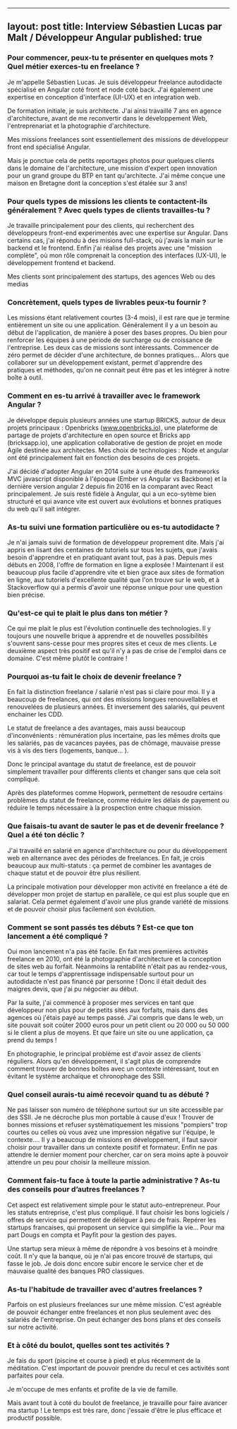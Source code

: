     
---
layout: post
title: Interview Sébastien Lucas par Malt / Développeur Angular
published: true
---

### Pour commencer, peux-tu te présenter en quelques mots ? Quel métier exerces-tu en freelance ?

Je m'appelle Sébastien Lucas. Je suis développeur freelance autodidacte spécialisé en Angular coté front et node coté back. J'ai également une expertise en conception d'interface (UI-UX) et en integration web.

De formation initiale, je suis architecte. J'ai ainsi travaillé 7 ans en agence d'architecture, avant de me reconvertir dans le développement Web, l'entreprenariat et la photographie d'architecture. 

Mes missions freelances sont essentiellement des missions de développeur front end spécialisé Angular. 

Mais je ponctue cela de petits reportages photos pour quelques clients dans le domaine de l'architecture, une mission d'expert open innovation pour un grand groupe du BTP en tant qu'architecte. J'ai même conçue une maison en Bretagne dont la conception s'est étalée sur 3 ans!

### Pour quels types de missions les clients te contactent-ils généralement ? Avec quels types de clients travailles-tu ?

Je travaille principalement pour des clients, qui recherchent des développeurs front-end experimentés avec une expertise sur Angular. Dans certains cas, j'ai répondu à des misions full-stack, où j'avais la main sur le backend et le frontend. Enfin j'ai réalisé des projets avec une "mission complète", où mon rôle comprenait la conception des interfaces (UX-UI), le développement frontend et backend.

Mes clients sont principalement des startups, des agences Web ou des medias

### Concrètement, quels types de livrables peux-tu fournir ? 

Les missions étant relativement courtes (3-4 mois), il est rare que je termine entièrement un site ou une application. Généralement il y a un besoin au début de l'application, de manière à poser des bases propres. Ou bien pour renforcer les équipes à une période de surcharge ou de croissance de l'entreprise. Les deux cas de missions sont intéressants. Commencer de zéro permet de décider d'une architecture, de bonnes pratiques... Alors que collaborer sur un développement existant, permet d'apprendre des pratiques et méthodes, qu'on ne connait peut être pas et les intégrer à notre boîte à outil.

### Comment en es-tu arrivé à travailler avec le framework Angular ?

Je développe depuis plusieurs années une startup BRICKS, autour de deux projets principaux : Openbricks (www.openbricks.io), une plateforme de partage de projets d'architecture en open source et Bricks app (bricksapp.io), une application collaborative de gestion de projet en mode Agile destinée aux architectes. Mes choix de technologies : Node et angular ont été principalement fait en fonction des besoins de ces projets. 

J'ai décidé d'adopter Angular en 2014 suite à une étude des frameworks MVC javascript disponible à l'époque (Ember vs Angular vs Backbone) et la dernière version angular 2 depuis fin 2016 en la comparant avec React principalement. Je suis resté fidèle à Angular, qui a un eco-sytème bien structuré et qui avance vite est ouvert aux évolutions et bonnes pratiques du web qu'il sait intégrer.

### As-tu suivi une formation particulière ou es-tu autodidacte ?

Je n'ai jamais suivi de formation de développeur proprement dite. Mais j'ai appris en lisant des centaines de tutoriels sur tous les sujets, que j'avais besoin d'apprendre et en pratiquant avant tout, pas à pas. Depuis mes débuts en 2008, l'offre de formation en ligne a explosée ! Maintenant il est beaucoup plus facile d'apprendre vite et bien grace aux sites de formation en ligne, aux tutoriels d'excellente qualité que l'on trouve sur le web, et à Stackoverflow qui a permis d'avoir une réponse unique pour une question bien précise.

### Qu'est-ce qui te plait le plus dans ton métier ?

Ce qui me plait le plus est l'évolution continuelle des technologies. Il y toujours une nouvelle brique à apprendre et de nouvelles possibilités s'ouvrent sans-cesse pour mes propres sites et ceux de mes clients. Le deuxième aspect très positif est qu'il n'y a pas de crise de l'emploi dans ce domaine. C'est même plutôt le contraire !

### Pourquoi as-tu fait le choix de devenir freelance ?

En fait la distinction freelance / salarié n'est pas si claire pour moi. Il y a beaucoup de freelances, qui ont des missions longues renouvellables et renouvelées de plusieurs années. Et inversement des salariés, qui peuvent enchainer les CDD. 

Le statut de freelance a des avantages, mais aussi beaucoup d'inconvénients : rémunération plus incertaine, pas les mêmes droits que les salariés, pas de vacances payées, pas de chômage, mauvaise presse vis à vis des tiers (logements, banque... ).

Donc le principal avantage du statut de freelance, est de pouvoir simplement travailler pour différents clients et changer sans que cela soit compliqué.

Après des plateformes comme Hopwork, permettent de resoudre certains problèmes du statut de freelance, comme réduire les délais de payement ou réduire le temps nécessaire à la prospection entre chaque mission.

### Que faisais-tu avant de sauter le pas et de devenir freelance ? Quel a été ton déclic ?

J'ai travaillé en salarié en agence d'architecture ou pour du développement web en alternance avec des périodes de freelances. En fait, je crois beaucoup aux multi-statuts : ça permet de combiner les avantages de chaque statut et de pouvoir être plus résilient.

La principale motivation pour développer mon activité en freelance a été de développer mon projet de startup en parallèle, ce qui est plus souple que en salariat. Cela permet également d'avoir une plus grande variété de missions et de pouvoir choisir plus facilement son évolution. 

### Comment se sont passés tes débuts ? Est-ce que ton lancement a été compliqué ?

Oui mon lancement n'a pas été facile. En fait mes premières activités freelance en 2010, ont été la photographie d'architecture et la conception de sites web au forfait. Néanmoins la rentabilité n'était pas au rendez-vous, car tout le temps d'apprentissage indispensable surtout pour un autodidacte n'est pas financé par personne ! Donc il était deduit des maigres devis, que j'ai pu négocier au début. 

Par la suite, j'ai commencé à proposer mes services en tant que développeur non plus pour de petits sites aux forfaits, mais dans des agences où j'étais payé au temps passé. J'ai compris que dans le web, un site pouvait soit coûter 2000 euros pour un petit client ou 20 000 ou 50 000 si le client a plus de moyens. Et que faire un site ou une application, ça prend du temps !

En photographie, le principal problème est d'avoir assez de clients  réguliers. Alors qu'en développement, il s'agit plus de comprendre comment trouver de bonnes boîtes avec un contexte intéressant, tout en évitant le système archaïque et chronophage des SSII. 

### Quel conseil aurais-tu aimé recevoir quand tu as débuté ?

Ne pas laisser son numéro de téléphone surtout sur un site accessible par des SSII. Je ne décroche plus mon portable à cause d'eux ! Trouver de bonnes missions et refuser systèmatiquement les missions "pompiers" trop courtes ou celles où vous avez une impression négative sur l'équipe, le contexte.... Il y a beaucoup de missions en développement, il faut savoir choisir pour travailler dans un contexte positif et formateur. Enfin ne pas attendre le dernier moment pour chercher, car on sera moins apte à pouvoir attendre un peu pour choisir la meilleure mission.


### Comment fais-tu face à toute la partie administrative ? As-tu des conseils pour d’autres freelances ?

Cet aspect est relativement simple pour le statut auto-entrepreneur. Pour les statuts entreprise, c'est plus compliqué. Il faut choisir les bons logiciels / offres de service qui permettent de déléguer à peu de frais. Repérer les startups francaises, qui proposent un service qui simplifie la vie... Pour ma part Dougs en compta et Payfit pour la gestion des payes. 

Une startup sera mieux à même de répondre à vos besoins et à moindre coût. Il n'y que la banque, où je n'ai pas encore trouvé de startups, qui fasse le job. Je dois donc encore subir encore le service cher et de mauvaise qualité des banques PRO classiques.

### As-tu l'habitude de travailler avec d'autres freelances ?

Parfois on est plusieurs freelances sur une même mission. C'est agréable de pouvoir échanger entre freelances et non plus seulement avec des salariés de l'entreprise. On peut échanger des bons plans et des conseils sur notre activité. 

### Et à côté du boulot, quelles sont tes activités ?

Je fais du sport (piscine et course à pied) et plus récemment de la méditation. C'est important de pouvoir prendre du recul et ces activités sont parfaites pour cela. 

Je m'occupe de mes enfants et profite de la vie de famille. 

 Mais avant tout à coté du boulot de freelance, je travaille pour faire avancer ma startup ! Le temps est très rare, donc j'essaie d'être le plus efficace et productif possible.



